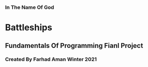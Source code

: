 ### In The Name Of God
# Battleships
## Fundamentals Of Programming Fianl Project
### Created By Farhad Aman Winter 2021

